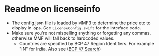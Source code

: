 # Readme on licenseinfo

- The config.json file is loaded by MMF3 to determine the price etc to display in-app. See `LicenseConfig.swift` for the interface code.
- Make sure you're not mispelling anything or forgetting any commas, otherwise MMF will fall back to hardcoded values.
  - Countries are specified by BCP 47 Region Identifiers. For example "IN" for India. Also see ([BCP 47 Search](https://www.techonthenet.com/js/language_tags.php))
